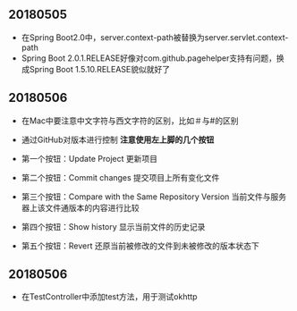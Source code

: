 ## 20180505
+ 在Spring Boot2.0中，server.context-path被替换为server.servlet.context-path
+ Spring Boot 2.0.1.RELEASE好像对com.github.pagehelper支持有问题，换成Spring Boot 1.5.10.RELEASE貌似就好了

## 20180506
+ 在Mac中要注意中文字符与西文字符的区别，比如＃与#的区别

+ 通过GitHub对版本进行控制
**注意使用左上脚的几个按钮**

+ 第一个按钮：Update Project 更新项目
+ 第二个按钮：Commit changes 提交项目上所有变化文件
+ 第三个按钮：Compare with the Same Repository Version 当前文件与服务器上该文件通版本的内容进行比较
+ 第四个按钮：Show history 显示当前文件的历史记录
+ 第五个按钮：Revert 还原当前被修改的文件到未被修改的版本状态下

## 20180506
+ 在TestController中添加test方法，用于测试okhttp
